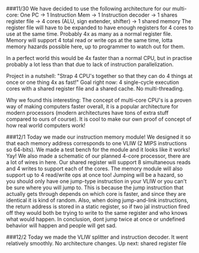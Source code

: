 ###11/30
We have decided to use the following architecture for our multi-core:
One PC -> 1 Instruction Mem -> 1 Instruction decoder -> 1 shares register file -> 4 cores (ALU, sign extender, shifter) -> 1 shared memory
The register file will have to be expanded to have enough registers for 4 cores to use at the same time. Probably 4x as many as a normal register file.
Memory will support 4 total read or write ops at the same time, lotta memory hazards possible here, up to programmer to watch out for them.

In a perfect world this would be 4x faster than a normal CPU, but in practise probably a lot less than that due to lack of instruction parallelization.

Project in a nutshell: "Strap 4 CPU's together so that they can do 4 things at once or one thing 4x as fast!"
Goal right now: 4 single-cycle execution cores with a shared register file and a shared cache. No multi-threading.

Why we found this interesting: The concept of multi-core CPU's is a proven way of making computers faster overall, it is a popular architecture for modern processors (modern architectures have tons of extra stuff compared to ours of course). It is cool to make our own proof of concept of how real world computers work!

###12/1
Today we made our instruction memory module! We designed it so that each memory address corresponds to one VLIW (2 MIPS instructions so 64-bits). We made a test bench for the module and it looks like it works!
Yay!
We also made a schematic of our planned 4-core processor, there are a lot of wires in here. Our shared register will support 8 simultaneous reads and 4 writes to support each of the cores. The memory module will also support up to 4 read/write ops at once too!
Jumping will be a hazard, so you should only have one jump-type instruction in your VLIW or you can't be sure where you will jump to.
This is because the jump instruction that actually gets through depends on which core is faster, and since they are identical it is kind of random.
Also, when doing jump-and-link instructions, the return address is stored in a static register, so if two jal instruction fired off they would both be trying to write to the same register and who knows what would happen.
In conclusion, dont jump twice at once or undefined behavior will happen and people will get sad.

###12/2
Today we made the VLIW splitter and instruction decoder. It went relatively smoothly.
No architecture changes.
Up next: shared register file
